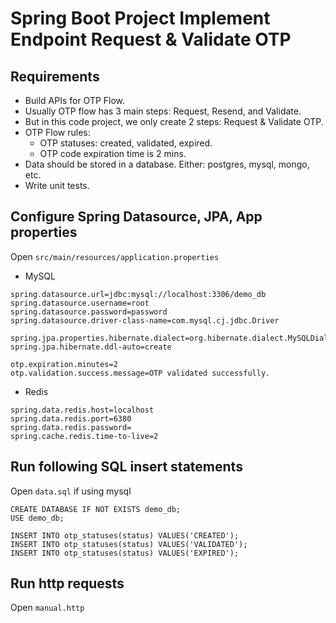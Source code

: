 # Spring Boot Project Implement Endpoint Request & Validate OTP

## Requirements
- Build APIs for OTP Flow. 
- Usually OTP flow has 3 main steps: Request, Resend, and Validate. 
- But in this code project, we only create 2 steps: Request & Validate OTP. 
- OTP Flow rules:
  - OTP statuses: created, validated, expired. 
  - OTP code expiration time is 2 mins. 
- Data should be stored in a database. Either: postgres, mysql, mongo, etc. 
- Write unit tests.

## Configure Spring Datasource, JPA, App properties
Open `src/main/resources/application.properties`
- MySQL
```
spring.datasource.url=jdbc:mysql://localhost:3306/demo_db
spring.datasource.username=root
spring.datasource.password=password
spring.datasource.driver-class-name=com.mysql.cj.jdbc.Driver

spring.jpa.properties.hibernate.dialect=org.hibernate.dialect.MySQLDialect
spring.jpa.hibernate.ddl-auto=create

otp.expiration.minutes=2
otp.validation.success.message=OTP validated successfully.
```

- Redis
```
spring.data.redis.host=localhost
spring.data.redis.port=6380
spring.data.redis.password=
spring.cache.redis.time-to-live=2
```

## Run following SQL insert statements
Open `data.sql` if using mysql
```
CREATE DATABASE IF NOT EXISTS demo_db;
USE demo_db;

INSERT INTO otp_statuses(status) VALUES('CREATED');
INSERT INTO otp_statuses(status) VALUES('VALIDATED');
INSERT INTO otp_statuses(status) VALUES('EXPIRED');
```

## Run http requests
Open `manual.http`
